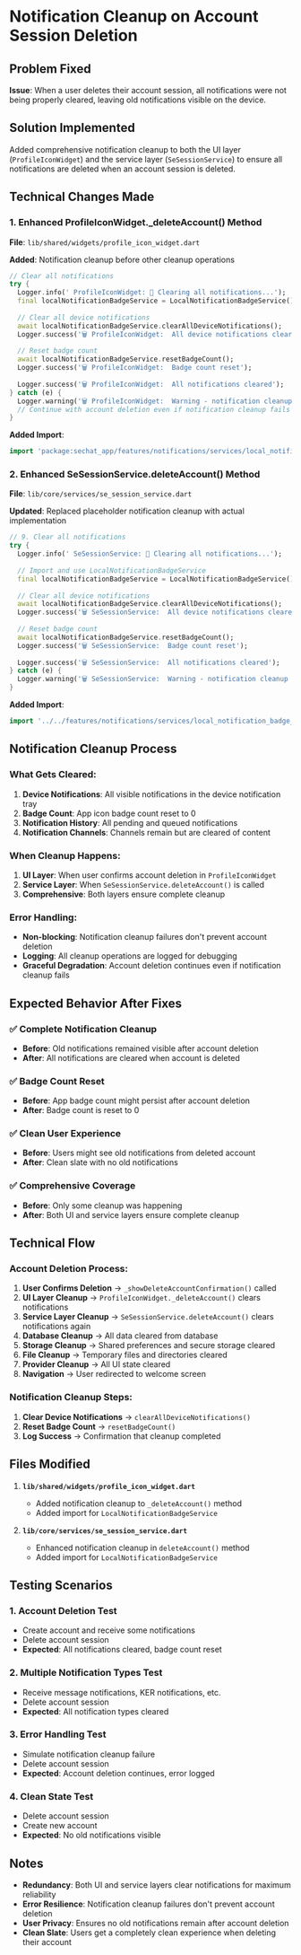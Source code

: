 # Notification Cleanup on Account Session Deletion

## Problem Fixed

**Issue**: When a user deletes their account session, all notifications were not being properly cleared, leaving old notifications visible on the device.

## Solution Implemented

Added comprehensive notification cleanup to both the UI layer (`ProfileIconWidget`) and the service layer (`SeSessionService`) to ensure all notifications are deleted when an account session is deleted.

## Technical Changes Made

### 1. **Enhanced ProfileIconWidget._deleteAccount() Method**

**File**: `lib/shared/widgets/profile_icon_widget.dart`

**Added**: Notification cleanup before other cleanup operations

```dart
// Clear all notifications
try {
  Logger.info(' ProfileIconWidget: 🔔 Clearing all notifications...');
  final localNotificationBadgeService = LocalNotificationBadgeService();
  
  // Clear all device notifications
  await localNotificationBadgeService.clearAllDeviceNotifications();
  Logger.success('🗑️ ProfileIconWidget:  All device notifications cleared');
  
  // Reset badge count
  await localNotificationBadgeService.resetBadgeCount();
  Logger.success('🗑️ ProfileIconWidget:  Badge count reset');
  
  Logger.success('🗑️ ProfileIconWidget:  All notifications cleared');
} catch (e) {
  Logger.warning('🗑️ ProfileIconWidget:  Warning - notification cleanup failed: $e');
  // Continue with account deletion even if notification cleanup fails
}
```

**Added Import**:
```dart
import 'package:sechat_app/features/notifications/services/local_notification_badge_service.dart';
```

### 2. **Enhanced SeSessionService.deleteAccount() Method**

**File**: `lib/core/services/se_session_service.dart`

**Updated**: Replaced placeholder notification cleanup with actual implementation

```dart
// 9. Clear all notifications
try {
  Logger.info(' SeSessionService: 🔔 Clearing all notifications...');
  
  // Import and use LocalNotificationBadgeService
  final localNotificationBadgeService = LocalNotificationBadgeService();
  
  // Clear all device notifications
  await localNotificationBadgeService.clearAllDeviceNotifications();
  Logger.success('🗑️ SeSessionService:  All device notifications cleared');
  
  // Reset badge count
  await localNotificationBadgeService.resetBadgeCount();
  Logger.success('🗑️ SeSessionService:  Badge count reset');
  
  Logger.success('🗑️ SeSessionService:  All notifications cleared');
} catch (e) {
  Logger.warning('🗑️ SeSessionService:  Warning - notification cleanup failed: $e');
}
```

**Added Import**:
```dart
import '../../features/notifications/services/local_notification_badge_service.dart';
```

## Notification Cleanup Process

### **What Gets Cleared:**

1. **Device Notifications**: All visible notifications in the device notification tray
2. **Badge Count**: App icon badge count reset to 0
3. **Notification History**: All pending and queued notifications
4. **Notification Channels**: Channels remain but are cleared of content

### **When Cleanup Happens:**

1. **UI Layer**: When user confirms account deletion in `ProfileIconWidget`
2. **Service Layer**: When `SeSessionService.deleteAccount()` is called
3. **Comprehensive**: Both layers ensure complete cleanup

### **Error Handling:**

- **Non-blocking**: Notification cleanup failures don't prevent account deletion
- **Logging**: All cleanup operations are logged for debugging
- **Graceful Degradation**: Account deletion continues even if notification cleanup fails

## Expected Behavior After Fixes

### ✅ **Complete Notification Cleanup**
- **Before**: Old notifications remained visible after account deletion
- **After**: All notifications are cleared when account is deleted

### ✅ **Badge Count Reset**
- **Before**: App badge count might persist after account deletion
- **After**: Badge count is reset to 0

### ✅ **Clean User Experience**
- **Before**: Users might see old notifications from deleted account
- **After**: Clean slate with no old notifications

### ✅ **Comprehensive Coverage**
- **Before**: Only some cleanup was happening
- **After**: Both UI and service layers ensure complete cleanup

## Technical Flow

### **Account Deletion Process:**
1. **User Confirms Deletion** → `_showDeleteAccountConfirmation()` called
2. **UI Layer Cleanup** → `ProfileIconWidget._deleteAccount()` clears notifications
3. **Service Layer Cleanup** → `SeSessionService.deleteAccount()` clears notifications again
4. **Database Cleanup** → All data cleared from database
5. **Storage Cleanup** → Shared preferences and secure storage cleared
6. **File Cleanup** → Temporary files and directories cleared
7. **Provider Cleanup** → All UI state cleared
8. **Navigation** → User redirected to welcome screen

### **Notification Cleanup Steps:**
1. **Clear Device Notifications** → `clearAllDeviceNotifications()`
2. **Reset Badge Count** → `resetBadgeCount()`
3. **Log Success** → Confirmation that cleanup completed

## Files Modified

1. **`lib/shared/widgets/profile_icon_widget.dart`**
   - Added notification cleanup to `_deleteAccount()` method
   - Added import for `LocalNotificationBadgeService`

2. **`lib/core/services/se_session_service.dart`**
   - Enhanced notification cleanup in `deleteAccount()` method
   - Added import for `LocalNotificationBadgeService`

## Testing Scenarios

### 1. **Account Deletion Test**
- Create account and receive some notifications
- Delete account session
- **Expected**: All notifications cleared, badge count reset

### 2. **Multiple Notification Types Test**
- Receive message notifications, KER notifications, etc.
- Delete account session
- **Expected**: All notification types cleared

### 3. **Error Handling Test**
- Simulate notification cleanup failure
- Delete account session
- **Expected**: Account deletion continues, error logged

### 4. **Clean State Test**
- Delete account session
- Create new account
- **Expected**: No old notifications visible

## Notes

- **Redundancy**: Both UI and service layers clear notifications for maximum reliability
- **Error Resilience**: Notification cleanup failures don't prevent account deletion
- **User Privacy**: Ensures no old notifications remain after account deletion
- **Clean Slate**: Users get a completely clean experience when deleting their account
